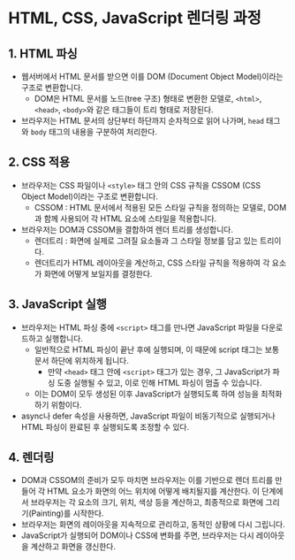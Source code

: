 # HTML, CSS, JavaScript 렌더링 과정

## 1. HTML 파싱
- 웹서버에서 HTML 문서를 받으면 이를 DOM (Document Object Model)이라는 구조로 변환합니다.
  - DOM은 HTML 문서를 노드(tree 구조) 형태로 변환한 모델로, `<html>`, `<head>`, `<body>`와 같은 태그들이 트리 형태로 저장된다.
- 브라우저는 HTML 문서의 상단부터 하단까지 순차적으로 읽어 나가며, `head` 태그와 `body` 태그의 내용을 구분하여 처리한다.


## 2. CSS 적용
- 브라우저는 CSS 파일이나 `<style>` 태그 안의 CSS 규칙을 CSSOM (CSS Object Model)이라는 구조로 변환합니다.
  - CSSOM : HTML 문서에서 적용된 모든 스타일 규칙을 정의하는 모델로, DOM과 함께 사용되어 각 HTML 요소에 스타일을 적용합니다.
- 브라우저는 DOM과 CSSOM을 결합하여 렌더 트리를 생성합니다.
  - 렌더트리 : 화면에 실제로 그려질 요소들과 그 스타일 정보를 담고 있는 트리이다.
  - 렌더트리가 HTML 레이아웃을 계산하고, CSS 스타일 규칙을 적용하여 각 요소가 화면에 어떻게 보일지를 결정한다.


## 3. JavaScript 실행
- 브라우저는 HTML 파싱 중에 `<script>` 태그를 만나면 JavaScript 파일을 다운로드하고 실행합니다.
  - 일반적으로 HTML 파싱이 끝난 후에 실행되며, 이 때문에 script 태그는 보통 문서 하단에 위치하게 됩니다.
    - 만약 `<head>` 태그 안에 `<script>` 태그가 있는 경우, 그 JavaScript가 파싱 도중 실행될 수 있고, 이로 인해 HTML 파싱이 멈출 수 있습니다.
  - 이는 DOM이 모두 생성된 이후 JavaScript가 실행되도록 하여 성능을 최적화하기 위함이다.
- async나 defer 속성을 사용하면, JavaScript 파일이 비동기적으로 실행되거나 HTML 파싱이 완료된 후 실행되도록 조정할 수 있다.


## 4. 렌더링
- DOM과 CSSOM의 준비가 모두 마치면 브라우저는 이를 기반으로 렌더 트리를 만들어 각 HTML 요소가 화면의 어느 위치에 어떻게 배치될지를 계산한다. 이 단계에서 브라우저는 각 요소의 크기, 위치, 색상 등을 계산하고, 최종적으로 화면에 그리기(Painting)를 시작한다.
- 브라우저는 화면의 레이아웃을 지속적으로 관리하고, 동적인 상황에 다시 그립니다.
- JavaScript가 실행되어 DOM이나 CSS에 변화를 주면, 브라우저는 다시 레이아웃을 계산하고 화면을 갱신한다.
